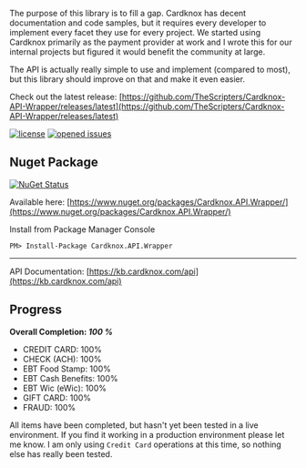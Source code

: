 The purpose of this library is to fill a gap. Cardknox has decent documentation and code samples, but it requires every developer to implement every facet they use for every project. We started using Cardknox primarily as the payment provider at work and I wrote this for our internal projects but figured it would benefit the community at large.

The API is actually really simple to use and implement (compared to most), but this library should improve on that and make it even easier.

Check out the latest release: [https://github.com/TheScripters/Cardknox-API-Wrapper/releases/latest](https://github.com/TheScripters/Cardknox-API-Wrapper/releases/latest)

[![license](https://img.shields.io/github/license/mashape/apistatus.svg)](https://github.com/TheScripters/Cardknox-API-Wrapper/blob/master/LICENSE)
[![opened issues](https://img.shields.io/github/issues-raw/badges/shields/website.svg)](https://github.com/TheScripters/Cardknox-API-Wrapper/issues)

## Nuget Package

[![NuGet Status](https://buildstats.info/nuget/Cardknox.API.Wrapper?includePreReleases=true)](https://www.nuget.org/packages/Cardknox.API.Wrapper/)

Available here: [https://www.nuget.org/packages/Cardknox.API.Wrapper/](https://www.nuget.org/packages/Cardknox.API.Wrapper/)

Install from Package Manager Console

```
PM> Install-Package Cardknox.API.Wrapper
```

---

API Documentation: [https://kb.cardknox.com/api](https://kb.cardknox.com/api)

## Progress

**Overall Completion: *100 %***

* CREDIT CARD: 100%
* CHECK (ACH): 100%
* EBT Food Stamp: 100%
* EBT Cash Benefits: 100%
* EBT Wic (eWic): 100%
* GIFT CARD: 100%
* FRAUD: 100%

All items have been completed, but hasn't yet been tested in a live environment. If you find it working in a production environment please let me know. I am only using `Credit Card` operations at this time, so nothing else has really been tested.

